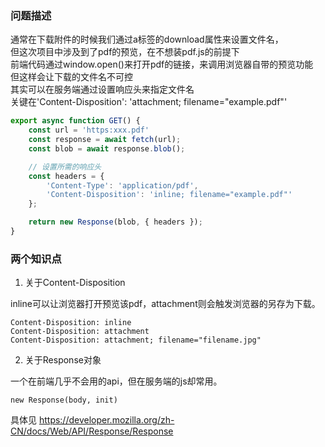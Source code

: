 ### 问题描述

通常在下载附件的时候我们通过a标签的download属性来设置文件名，  
但这次项目中涉及到了pdf的预览，在不想装pdf.js的前提下  
前端代码通过window.open()来打开pdf的链接，来调用浏览器自带的预览功能  
但这样会让下载的文件名不可控  
其实可以在服务端通过设置响应头来指定文件名  
关键在'Content-Disposition': 'attachment; filename="example.pdf"'


```js
export async function GET() {
	const url = 'https:xxx.pdf'
	const response = await fetch(url);
	const blob = await response.blob();

	// 设置所需的响应头
	const headers = {
		'Content-Type': 'application/pdf',
		'Content-Disposition': 'inline; filename="example.pdf"'
	};

	return new Response(blob, { headers });
}

```
### 两个知识点
1. 关于Content-Disposition

inline可以让浏览器打开预览该pdf，attachment则会触发浏览器的另存为下载。

```
Content-Disposition: inline
Content-Disposition: attachment
Content-Disposition: attachment; filename="filename.jpg"

```

2. 关于Response对象

一个在前端几乎不会用的api，但在服务端的js却常用。

```
new Response(body, init)
```
具体见 https://developer.mozilla.org/zh-CN/docs/Web/API/Response/Response  

